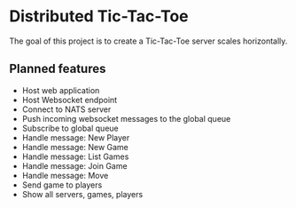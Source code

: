 # Distributed Tic-Tac-Toe

The goal of this project is to create a Tic-Tac-Toe server scales horizontally.

## Planned features
- Host web application
- Host Websocket endpoint
- Connect to NATS server
- Push incoming websocket messages to the global queue
- Subscribe to global queue
- Handle message: New Player
- Handle message: New Game
- Handle message: List Games
- Handle message: Join Game
- Handle message: Move
- Send game to players
- Show all servers, games, players
